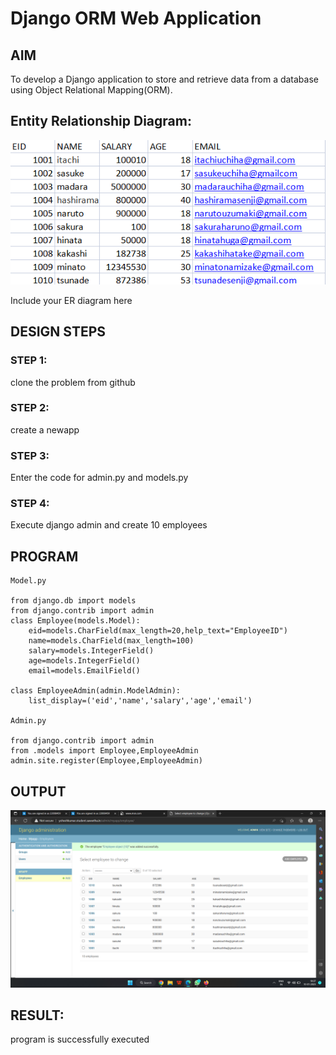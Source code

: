 # Django ORM Web Application

## AIM
To develop a Django application to store and retrieve data from a database using Object Relational Mapping(ORM).

## Entity Relationship Diagram:

![Entity Relationship Diagram](./ORM2.png)

Include your ER diagram here

## DESIGN STEPS

### STEP 1:
clone the problem from github

### STEP 2:
create a newapp

### STEP 3:
Enter the code for admin.py and models.py

### STEP 4:
Execute django admin and create 10 employees

## PROGRAM
```
Model.py

from django.db import models
from django.contrib import admin
class Employee(models.Model):
    eid=models.CharField(max_length=20,help_text="EmployeeID")
    name=models.CharField(max_length=100)
    salary=models.IntegerField()
    age=models.IntegerField()
    email=models.EmailField()

class EmployeeAdmin(admin.ModelAdmin):
    list_display=('eid','name','salary','age','email')

Admin.py

from django.contrib import admin
from .models import Employee,EmployeeAdmin
admin.site.register(Employee,EmployeeAdmin)
```

## OUTPUT
![OUTPUT](./ORM1.png)


## RESULT:
program is successfully executed
